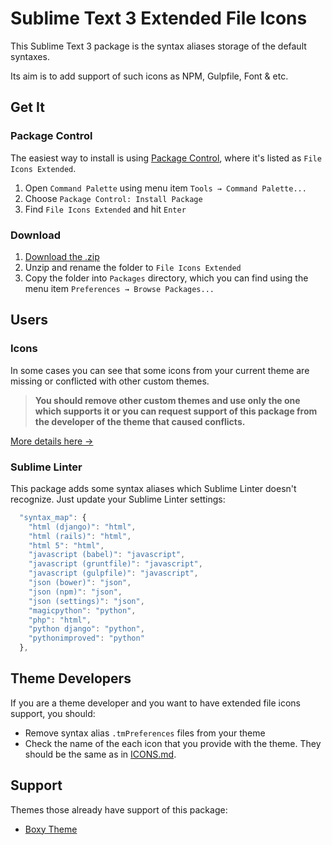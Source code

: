 # Sublime Text 3 Extended File Icons

This Sublime Text 3 package is the syntax aliases storage of the default syntaxes.

Its aim is to add support of such icons as NPM, Gulpfile, Font & etc.

## Get It

### Package Control

The easiest way to install is using [Package Control][pc], where it's listed as `File Icons Extended`.

1. Open `Command Palette` using menu item `Tools → Command Palette...`
2. Choose `Package Control: Install Package`
3. Find `File Icons Extended` and hit `Enter`

### Download

1. [Download the .zip][releases]
2. Unzip and rename the folder to `File Icons Extended`
3. Copy the folder into `Packages` directory, which you can find using the menu item `Preferences → Browse Packages...`

## Users

### Icons

In some cases you can see that some icons from your current theme are missing or conflicted with other custom themes. 

> **You should remove other custom themes and use only the one which supports it or you can request support of this package from the developer of the theme that caused conflicts.**

[More details here →][details] 

### Sublime Linter

This package adds some syntax aliases which Sublime Linter doesn't recognize. Just update your Sublime Linter settings:

```js
  "syntax_map": {
    "html (django)": "html",
    "html (rails)": "html",
    "html 5": "html",
    "javascript (babel)": "javascript",
    "javascript (gruntfile)": "javascript",
    "javascript (gulpfile)": "javascript",
    "json (bower)": "json",
    "json (npm)": "json",
    "json (settings)": "json",
    "magicpython": "python",
    "php": "html",
    "python django": "python",
    "pythonimproved": "python"
  },
```

## Theme Developers

If you are a theme developer and you want to have extended file icons support, you should:

* Remove syntax alias `.tmPreferences` files from your theme
* Check the name of the each icon that you provide with the theme. They should be the same as in [ICONS.md][icons].

## Support

Themes those already have support of this package:

* [Boxy Theme][boxy-theme]

<!-- Themes -->

[boxy-theme]: https://github.com/oivva/st-boxy

<!-- Misc -->

[details]: https://forum.sublimetext.com/t/sublime-text-3-file-icons-in-sidebar/21134/4
[icons]: ICONS.md
[pc]: https://packagecontrol.io/packages/File%20Icons%20Extended
[releases]: https://github.com/oivva/file-icons-extended/releases
